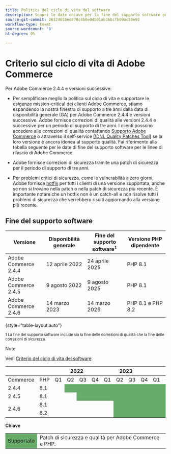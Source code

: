 ```yaml
---
title: Politica del ciclo di vita del software
description: Scopri le date chiave per la fine del supporto software per le versioni di Adobe Commerce.
source-git-commit: 2612405bed470c4b0e0d501ab36bcfb09ac50e92
workflow-type: tm+mt
source-wordcount: '0'
ht-degree: 0%

---
```



# Criterio sul ciclo di vita di Adobe Commerce

Per Adobe Commerce 2.4.4 e versioni successive:

- Per semplificare meglio la politica sul ciclo di vita e supportare le esigenze mission-critical dei clienti Adobe Commerce, stiamo espandendo la nostra finestra di supporto a tre anni dalla data di disponibilità generale (GA) per Adobe Commerce 2.4.4 e versioni successive. Adobe fornisce correzioni di qualità alle versioni 2.4.4 e successive per un periodo di supporto di tre anni. I clienti possono accedere alle correzioni di qualità contattando [Supporto Adobe Commerce](https://experienceleague.adobe.com/docs/commerce-knowledge-base/kb/help-center-guide/magento-help-center-user-guide.html) o attraverso il self-service [[!DNL Quality Patches Tool]](https://experienceleague.adobe.com/tools/commerce-quality-patches/index.html) se la loro versione è ancora idonea al supporto qualità. Fai riferimento alla tabella seguente per le date di fine del supporto software per le linee di rilascio di Adobe Commerce.

- Adobe fornisce correzioni di sicurezza tramite una patch di sicurezza per il periodo di supporto di tre anni.

- Per problemi critici di sicurezza, come le vulnerabilità a zero giorni, Adobe fornisce [hotfix](https://support.magento.com/hc/en-us/sections/360003869892-Known-issues-patches-attached-) per tutti i clienti di una versione supportata, anche se non si trovano nella patch o nella patch di sicurezza più recente. È importante notare che un hotfix non è un catch-all e non risolve tutti i problemi di sicurezza che verrebbero risolti aggiornando alla versione più recente.

## Fine del supporto software

| Versione | Disponibilità generale | Fine del supporto software<sup>1</sup> | Versione PHP dipendente |
|----------------------------|----------------------|-------------------------------------|-----------------------|
| Adobe Commerce 2.4.4 | 12 aprile 2022 | 24 aprile 2025 | PHP 8.1 |
| Adobe Commerce 2.4.5 | 9 agosto 2022 | 9 agosto 2025 | PHP 8.1 |
| Adobe Commerce 2.4.6 | 14 marzo 2023 | 14 marzo 2026 | PHP 8.1 e PHP 8.2 |

{style=&quot;table-layout:auto&quot;}

<sup>1 La fine del supporto software include sia la fine delle correzioni di qualità che la fine delle correzioni di sicurezza.</sup><br>

>[!NOTE]
>
>Vedi [Criterio del ciclo di vita del software](https://www.adobe.com/content/dam/cc/en/legal/terms/enterprise/pdfs/Adobe-Commerce-Software-Lifecycle-Policy.pdf).

<table style="table-layout:auto">
<thead>
  <tr>
    <th colspan="2"></th>
    <th colspan="4">2022</th>
    <th colspan="4">2023</th>
    <th colspan="4">2024</th>
    <th colspan="4">2025</th>
    <th colspan="4">2026</th>
  </tr>
</thead>
<tbody>
  <tr>
    <td>Commerce</td>
    <td>PHP</td>
    <td>Q1</td>
    <td>Q2</td>
    <td>Q3</td>
    <td>Q4</td>
    <td>Q1</td>
    <td>Q2</td>
    <td>Q3</td>
    <td>Q4</td>
    <td>Q1</td>
    <td>Q2</td>
    <td>Q3</td>
    <td>Q4</td>
    <td>Q1</td>
    <td>Q2</td>
    <td>Q3</td>
    <td>Q4</td>
    <td>Q1</td>
    <td>Q2</td>
    <td>Q3</td>
    <td>Q4</td>
  </tr>
  <tr>
    <td>2.4.4</td>
    <td>8.1</td>
    <td></td>
    <td colspan="13" style="background-color:#67ac68;"></td>
    <td colspan="6"></td>
  </tr>
  <tr>
    <td>2.4.5</td>
    <td>8.1</td>
    <td colspan="2"></td>
    <td colspan="13" style="background-color:#67ac68;"></td>
    <td colspan="5"></td>
  </tr>
  <tr>
    <td rowspan="2">2.4.6</td>
    <td>8.1</td>
    <td colspan="5"></td>
    <td colspan="13" style="background-color:#67ac68;"></td>
    <td colspan="2"></td>
  </tr>
  <tr>
    <td>8.2</td>
    <td colspan="5"></td>
    <td colspan="13" style="background-color:#67ac68;"></td>
    <td colspan="2"></td>
  </tr>
</tbody>
</table>

**Chiave**

<table style="table-layout:auto">
 <tbody>
  <tr>
   <td style="background-color:#67ac68;">Supportato</td>
   <td>Patch di sicurezza e qualità per Adobe Commerce e PHP.</td>
  </tr>
  <!-- <tr>
   <td style="background-color:#cd3c3c;">End of software support</td>
   <td>Version that has reached end of software support.</td>
  </tr>
 </tbody> -->
</table>

